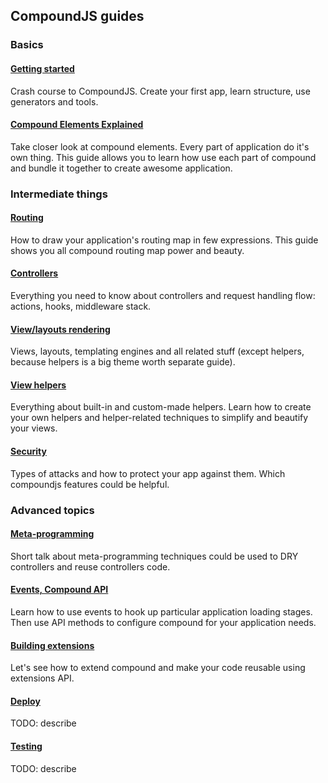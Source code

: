 ## CompoundJS guides

### Basics

#### [Getting started][crash-course]

Crash course to CompoundJS. Create your first app, learn structure, use
generators and tools.

#### [Compound Elements Explained][elements-explained]

Take closer look at compound elements. Every part of application do it's own
thing. This guide allows you to learn how use each part of compound and bundle
it together to create awesome application.


### Intermediate things

#### [Routing][routing]

How to draw your application's routing map in few expressions. This guide
shows you all compound routing map power and beauty.

#### [Controllers][controllers]

Everything you need to know about controllers and request handling flow:
actions, hooks, middleware stack.

#### [View/layouts rendering][views]

Views, layouts, templating engines and all related stuff (except helpers,
because helpers is a big theme worth separate guide).

#### [View helpers][helpers]

Everything about built-in and custom-made helpers.
Learn how to create your own helpers and helper-related techniques to simplify
and beautify your views.

#### [Security][security]

Types of attacks and how to protect your app against them. Which compoundjs
features could be helpful.

### Advanced topics

#### [Meta-programming][meta-controllers]

Short talk about meta-programming techniques could be used to DRY controllers and
reuse controllers code.

#### [Events, Compound API][events-api]

Learn how to use events to hook up particular application loading stages. Then
use API methods to configure compound for your application needs.

#### [Building extensions][extensions-api]

Let's see how to extend compound and make your code reusable using extensions
API.

#### [Deploy][deploy]

TODO: describe

#### [Testing][testing]

TODO: describe

[crash-course]: https://github.com/compoundjs/guides/blob/master/crash-course.md
[elements-explained]: https://github.com/compoundjs/guides/blob/master/elements-explained.md
[routing]: https://github.com/compoundjs/guides/blob/master/routing.md
[controllers]: https://github.com/compoundjs/guides/blob/master/controllers.md
[views]: https://github.com/compoundjs/guides/blob/master/views.md
[helpers]: https://github.com/compoundjs/guides/blob/master/helpers.md
[mailers]: https://github.com/compoundjs/guides/blob/master/mailers.md
[security]: https://github.com/compoundjs/guides/blob/master/security.md
[meta-controllers]: https://github.com/compoundjs/guides/blob/master/meta-controllers.md
[events-api]: https://github.com/compoundjs/guides/blob/master/events-api.md
[extensions-api]: https://github.com/compoundjs/guides/blob/master/extensions-api.md
[deploy]:  https://github.com/compoundjs/guides/blob/master/deploy.md
[testing]:  https://github.com/compoundjs/guides/blob/master/testing.md
